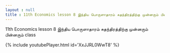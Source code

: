 ```yaml
---
layout : null
title : 11th Economics lesson 8 இந்திய பொருளாதாரம் சுதந்திரத்திற்கு முன்னரும் பின்னரும் class
---
```


11th Economics lesson 8 இந்திய பொருளாதாரம் சுதந்திரத்திற்கு முன்னரும் பின்னரும் class



{% include youtubePlayer.html id='XxJJRL0WwT8' %}
